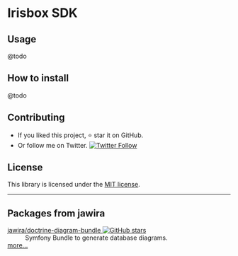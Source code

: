 # Irisbox SDK

<!--
https://shields.io/
-->

## Usage

@todo

## How to install

@todo

## Contributing

- If you liked this project, ⭐ star it on GitHub.
- Or follow me on Twitter. 
  [![Twitter Follow](https://img.shields.io/twitter/follow/jawira?style=social)](https://twitter.com/jawira)

## License

This library is licensed under the [MIT license](LICENSE.md).

***

## Packages from jawira

<dl>

<dt>
    <a href="https://packagist.org/packages/jawira/doctrine-diagram-bundle">jawira/doctrine-diagram-bundle
    <img alt="GitHub stars" src="https://badgen.net/github/stars/jawira/doctrine-diagram-bundle?icon=github"/></a>
</dt>
<dd>Symfony Bundle to generate database diagrams.</dd>

<dt><a href="https://packagist.org/packages/jawira/">more...</a></dt>
</dl>
